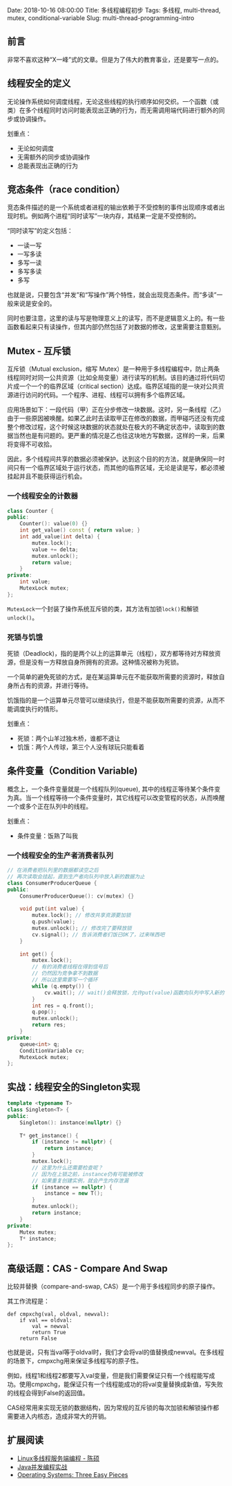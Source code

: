 Date: 2018-10-16 08:00:00
Title: 多线程编程初步
Tags: 多线程, multi-thread, mutex, conditional-variable
Slug: multi-thread-programming-intro

## 前言

非常不喜欢这种“X一峰”式的文章。但是为了伟大的教育事业，还是要写一点的。

## 线程安全的定义

无论操作系统如何调度线程，无论这些线程的执行顺序如何交织。一个函数（或类）在多个线程同时访问时能表现出正确的行为，而无需调用端代码进行额外的同步或协调操作。

划重点：

* 无论如何调度
* 无需额外的同步或协调操作
* 总能表现出正确的行为

## 竞态条件（race condition）

竞态条件描述的是一个系统或者进程的输出依赖于不受控制的事件出现顺序或者出现时机。例如两个进程“同时读写”一块内存，其结果一定是不受控制的。

“同时读写”的定义包括：

* 一读一写
* 一写多读
* 多写一读
* 多写多读
* 多写

也就是说，只要包含“并发”和“写操作”两个特性，就会出现竞态条件。而“多读”一般来说是安全的。

同时也要注意，这里的读与写是物理意义上的读写，而不是逻辑意义上的。有一些函数看起来只有读操作，但其内部仍然包括了对数据的修改，这里需要注意甄别。

## Mutex - 互斥锁

互斥锁（Mutual exclusion，缩写 Mutex）是一种用于多线程编程中，防止两条线程同时对同一公共资源（比如全局变量）进行读写的机制。该目的通过将代码切片成一个一个的临界区域（critical section）达成。临界区域指的是一块对公共资源进行访问的代码。一个程序、进程、线程可以拥有多个临界区域。

应用场景如下：一段代码（甲）正在分步修改一块数据。这时，另一条线程（乙）由于一些原因被唤醒。如果乙此时去读取甲正在修改的数据，而甲碰巧还没有完成整个修改过程，这个时候这块数据的状态就处在极大的不确定状态中，读取到的数据当然也是有问题的。更严重的情况是乙也往这块地方写数据，这样的一来，后果将变得不可收拾。

因此，多个线程间共享的数据必须被保护。达到这个目的的方法，就是确保同一时间只有一个临界区域处于运行状态，而其他的临界区域，无论是读是写，都必须被挂起并且不能获得运行机会。

### 一个线程安全的计数器

```cpp
class Counter {
public:
    Counter(): value(0) {}
    int get_value() const { return value; }
    int add_value(int delta) {
        mutex.lock();
        value += delta;
        mutex.unlock();
        return value;
    }
private:
    int value;
    MutexLock mutex;
};
```

`MutexLock`一个封装了操作系统互斥锁的类，其方法有加锁`lock()`和解锁`unlock()`。

### 死锁与饥饿

死锁（Deadlock)，指的是两个以上的运算单元（线程），双方都等待对方释放资源，但是没有一方释放自身所拥有的资源。这种情况被称为死锁。

一个简单的避免死锁的方式，是在某运算单元在不能获取所需要的资源时，释放自身所占有的资源，并进行等待。

饥饿指的是一个运算单元尽管可以继续执行，但是不能获取所需要的资源，从而不能调度执行的情形。

划重点：

* 死锁：两个山羊过独木桥，谁都不退让
* 饥饿：两个人传球，第三个人没有球玩只能看着

## 条件变量（Condition Variable)

概念上，一个条件变量就是一个线程队列(queue), 其中的线程正等待某个条件变为真。当一个线程等待一个条件变量时，其它线程可以改变管程的状态，从而唤醒一个或多个正在队列中的线程。

划重点：

* 条件变量：饭熟了叫我

### 一个线程安全的生产者消费者队列

```cpp
// 在消费者把队列里的数据都读空之后
// 再次读取会挂起，直到生产者向队列中放入新的数据为止
class ConsumerProducerQueue {
public:
    ConsumerProducerQueue(): cv(mutex) {}
    
    void put(int value) {
        mutex.lock(); // 修改共享资源要加锁
        q.push(value);
        mutex.unlock(); // 修改完了要释放锁
        cv.signal(); // 告诉消费者们饭已OK了，过来咪西吧
    }
    
    int get() {
        mutex.lock();
        // 有的消费者线程在得到信号后
        // 仍然因为竞争拿不到数据
        // 所以这里需要写一个循环
        while (q.empty()) {
            cv.wait(); // wait()会释放锁，允许put(value)函数向队列中写入新的值
        }
        int res = q.front();
        q.pop();
        mutex.unlock();
        return res;
    }
private:
    queue<int> q;
    ConditionVariable cv;
    MutexLock mutex;
};
```

## 实战：线程安全的Singleton实现

```cpp
template <typename T>
class Singleton<T> {
public:
    Singleton(): instance(nullptr) {}
    
    T* get_instance() {
        if (instance != nullptr) {
            return instance;
        }
        mutex.lock();
        // 这里为什么还需要检查呢？
        // 因为在上锁之前，instance仍有可能被修改
        // 如果重复创建实例，就会产生内存泄漏
        if (instance == nullptr) {
            instance = new T();
        }
        mutex.unlock();
        return instance;
    }
private:
    Mutex mutex;
    T* instance;
};
```

## 高级话题：CAS - Compare And Swap

比较并替换（compare-and-swap, CAS）是一个用于多线程同步的原子操作。

其工作流程是：
```
def cmpxchg(val, oldval, newval):
    if val == oldval:
        val = newval
        return True
    return False
```
也就是说，只有当val等于oldval时，我们才会将val的值替换成newval。在多线程的场景下，cmpxchg用来保证多线程写的原子性。

例如，线程1和线程2都要写入val变量，但是我们需要保证只有一个线程能写成功。使用cmpxchg，能保证只有一个线程能成功的将val变量替换成新值，写失败的线程会得到False的返回值。

CAS经常用来实现无锁的数据结构，因为常规的互斥锁的每次加锁和解锁操作都需要进入内核态，造成非常大的开销。

## 扩展阅读

* [Linux多线程服务端编程 - 陈硕][1]
* [Java并发编程实战][2]
* [Operating Systems: Three Easy Pieces][3]

[1]: https://book.douban.com/subject/20471211/
[2]: https://book.douban.com/subject/10484692/
[3]: http://pages.cs.wisc.edu/~remzi/OSTEP/
